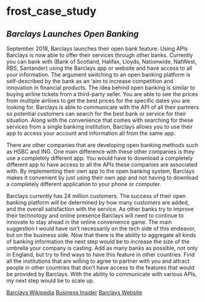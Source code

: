 # frost_case_study


## _Barclays Launches Open Banking_

September 2018, Barclays launches their open bank feature.  Using APIs Barclays is now able to offer their services through other banks. Currently you can bank with (Bank of Scotland, Halifax, Lloyds, Nationwide, NatWest, RBS, Santander) using the Barclays app or website and have access to all your information. The argument switching to an open banking platform is self-described by the bank as an ‘aim to increase competition and innovation in financial products. 
The idea behind open banking is similar to buying airline tickets from a third-party seller. You are able to see the prices from multiple airlines to get the best prices for the specific dates you are looking for. Barclays is able to communicate with the API of all their partners so potential customers can search for the best bank or service for their situation. Along with the convenience that comes with searching for these services from a single banking institution, Barclays allows you to use their app to access your account and information all from the same app.

There are other companies that are developing open banking methods such as HSBC and ING. One main difference with these other companies is they use a completely different app. You would have to download a completely different app to have access to all the APIs these companies are associated with. By implementing their own app to the open banking system, Barclays makes it convenient by just using their own app and not having to download a completely different application to your phone or computer.

Barclays currently has 24 million customers. The success of their open banking platform will be determined by how many customers are added, and the overall satisfaction with the service. As other banks try to improve their technology and online presence Barclays will need to continue to innovate to stay ahead in the online convenience game. The main suggestion I would have isn’t necessarily on the tech side of this endeavor, but on the business side. Now that there is the ability to aggregate all kinds of banking information the next step would be to increase the size of the umbrella your company is casting. Add as many banks as possible, not only in England, but try to find ways to have this feature in other countries. Find all the institutions that are willing to agree to partner with you and attract people in other countries that don’t have access to the features that would be provided by Barclays. With the ability to communicate with various APIs, my next step would be to scale up. 

[Barclays Wikipedia](https://en.wikipedia.org/wiki/Barclays)
[Business Insider](https://www.businessinsider.com/barclays-open-banking-feature-2018-9#:~:text=Barclays%20has%20introduced%20a%20new,the%20Barclays%20mobile%20banking%20app.&text=At%20this%20point%2C%20the%20new,accounts%20via%20the%20Barclays%20app)
[Barclays Website](https://www.barclays.co.uk/business-banking/business-insight/open-banking/)


